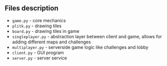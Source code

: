 
## Files description
+ `game.py` - core mechanics
+ `plitk.py` - drawing tiles
+ `board.py` - drawing tiles in game
+ `singleplayer.py` - abstraction layer between client and game, allows for adding different maps and challenges
+ `multiplayer.py` - serverside game logic like challenges and lobby
+ `client.py` - GUI program
+ `server.py` - server service
